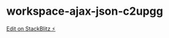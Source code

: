 # workspace-ajax-json-c2upgg

[Edit on StackBlitz ⚡️](https://stackblitz.com/edit/workspace-ajax-json-c2upgg)
